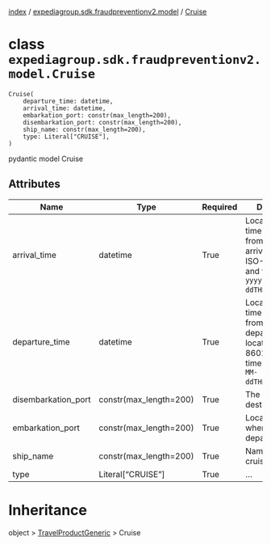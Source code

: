 [index](index.md) /
[expediagroup.sdk.fraudpreventionv2.model](expediagroup.sdk.fraudpreventionv2.model.md)
/ [Cruise](Cruise.md)

# class `expediagroup.sdk.fraudpreventionv2.model.Cruise`

```
Cruise(
    departure_time: datetime,
    arrival_time: datetime,
    embarkation_port: constr(max_length=200),
    disembarkation_port: constr(max_length=200),
    ship_name: constr(max_length=200),
    type: Literal["CRUISE"],
)
```

pydantic model Cruise

## Attributes

| Name                | Type                   | Required | Description                                                                                                                     |
| ------------------- | ---------------------- | -------- | ------------------------------------------------------------------------------------------------------------------------------- |
| arrival_time        | datetime               | True     | Local date and time of arrival from original arrival location, in ISO-8601 date and time format `yyyy-MM-ddTHH:mm:ss.SSSZ`.     |
| departure_time      | datetime               | True     | Local date and time of departure from original departure location, in ISO-8601 date and time format `yyyy-MM-ddTHH:mm:ss.SSSZ`. |
| disembarkation_port | constr(max_length=200) | True     | The cruise’s final destination.                                                                                                 |
| embarkation_port    | constr(max_length=200) | True     | Location from where cruise will depart.                                                                                         |
| ship_name           | constr(max_length=200) | True     | Name of the cruise ship.                                                                                                        |
| type                | Literal\[“CRUISE”\]    | True     | …                                                                                                                               |

# Inheritance

object > [TravelProductGeneric](TravelProductGeneric.md) > Cruise
